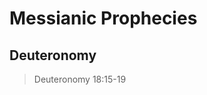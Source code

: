 # Messianic Prophecies

<div style="color=green;">

## Deuteronomy 

> Deuteronomy 18:15-19 

</div>